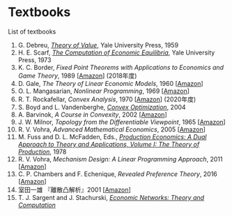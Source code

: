 # Textbooks
List of textbooks

1. G. Debreu,
   [*Theory of Value*](https://cowles.yale.edu/research/cfm-17-theory-value-axiomatic-analysis-economic-equilibrium), Yale University Press, 1959
1. H. E. Scarf,
   [*The Computation of Economic Equilibria*](https://cowles.yale.edu/research/cfm-24-computation-economic-equilibria), Yale University Press, 1973
1. K. C. Border,
   *Fixed Point Theorems with Applications to Economics and Game Theory*, 1989
   [[Amazon](https://www.amazon.co.jp/dp/0521388082)]
   (2018年度)
1. D. Gale,
   *The Theory of Linear Economic Models*, 1960
   [[Amazon](https://www.amazon.co.jp/dp/0226278840)]
1. O. L. Mangasarian,
   *Nonlinear Programming*, 1969
   [[Amazon](https://www.amazon.co.jp/dp/0898713412)]
1. R. T. Rockafellar,
   *Convex Analysis*, 1970
   [[Amazon](https://www.amazon.co.jp/dp/0691015864)]
   (2020年度)
1. S. Boyd and L. Vandenberghe,
   [*Convex Optimization*](https://web.stanford.edu/~boyd/cvxbook/), 2004
1. A. Barvinok,
   *A Course in Convexity*, 2002
   [[Amazon](https://www.amazon.co.jp/dp/0821829688)]
1. J. W. Milnor,
   *Topology from the Differentiable Viewpoint*, 1965
   [[Amazon](https://www.amazon.co.jp/dp/0691048339)]
1. R. V. Vohra,
   *Advanced Mathematical Economics*, 2005
   [[Amazon](https://www.amazon.co.jp/dp/0415700086)]
1. M. Fuss and D. L. McFadden, Eds.,
   [*Production Economics: A Dual Approach to Theory and Applications, Volume I: The Theory of Production*](https://eml.berkeley.edu/~mcfadden/prodecon1.html), 1978
1. R. V. Vohra,
   *Mechanism Design: A Linear Programming Approach*, 2011
   [[Amazon](https://www.amazon.co.jp/dp/0521179467)]
1. C. P. Chambers and F. Echenique,
   *Revealed Preference Theory*, 2016
   [[Amazon](https://www.amazon.co.jp/dp/1107087805)]
1. 室田一雄
   『離散凸解析』2001
   [[Amazon](https://www.amazon.co.jp/dp/4320016904)]
1. T. J. Sargent and J. Stachurski,
   [*Economic Networks: Theory and Computation*](https://networks.quantecon.org)
